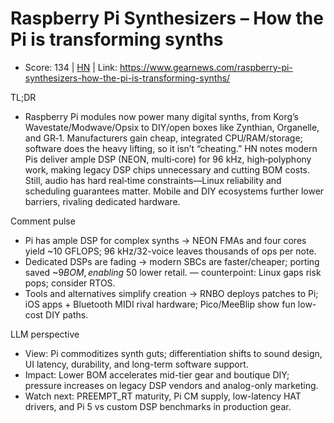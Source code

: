 # Raspberry Pi Synthesizers – How the Pi is transforming synths

- Score: 134 | [HN](https://news.ycombinator.com/item?id=45229227) | Link: https://www.gearnews.com/raspberry-pi-synthesizers-how-the-pi-is-transforming-synths/

TL;DR
- Raspberry Pi modules now power many digital synths, from Korg’s Wavestate/Modwave/Opsix to DIY/open boxes like Zynthian, Organelle, and GR‑1. Manufacturers gain cheap, integrated CPU/RAM/storage; software does the heavy lifting, so it isn’t “cheating.” HN notes modern Pis deliver ample DSP (NEON, multi‑core) for 96 kHz, high‑polyphony work, making legacy DSP chips unnecessary and cutting BOM costs. Still, audio has hard real‑time constraints—Linux reliability and scheduling guarantees matter. Mobile and DIY ecosystems further lower barriers, rivaling dedicated hardware.

Comment pulse
- Pi has ample DSP for complex synths → NEON FMAs and four cores yield ~10 GFLOPS; 96 kHz/32-voice leaves thousands of ops per note.
- Dedicated DSPs are fading → modern SBCs are faster/cheaper; porting saved ~$9 BOM, enabling ~$50 lower retail. — counterpoint: Linux gaps risk pops; consider RTOS.
- Tools and alternatives simplify creation → RNBO deploys patches to Pi; iOS apps + Bluetooth MIDI rival hardware; Pico/MeeBlip show fun low-cost DIY paths.

LLM perspective
- View: Pi commoditizes synth guts; differentiation shifts to sound design, UI latency, durability, and long-term software support.
- Impact: Lower BOM accelerates mid-tier gear and boutique DIY; pressure increases on legacy DSP vendors and analog-only marketing.
- Watch next: PREEMPT_RT maturity, Pi CM supply, low-latency HAT drivers, and Pi 5 vs custom DSP benchmarks in production gear.
